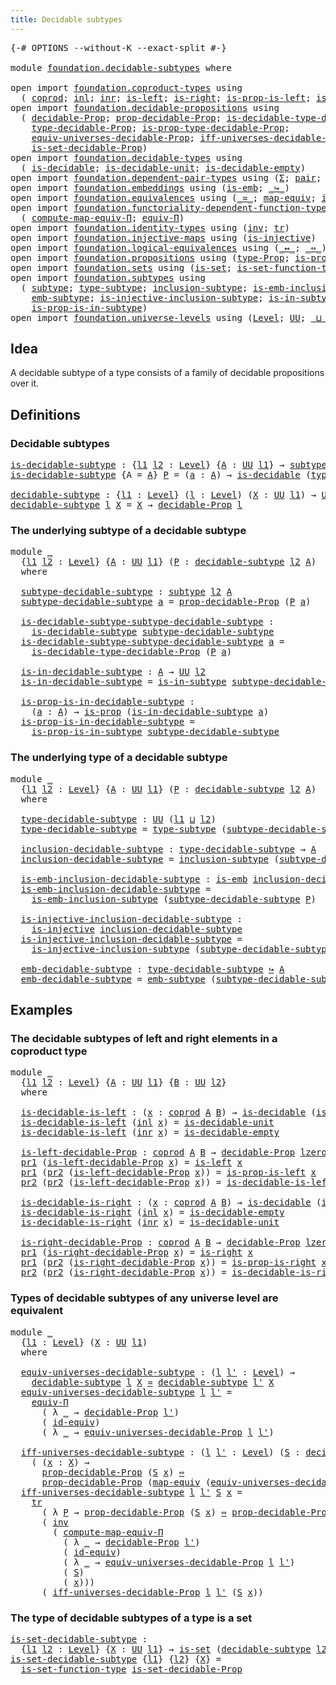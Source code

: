 ```yaml
---
title: Decidable subtypes
---
```


<pre class="Agda"><a id="44" class="Symbol">{-#</a> <a id="48" class="Keyword">OPTIONS</a> <a id="56" class="Pragma">--without-K</a> <a id="68" class="Pragma">--exact-split</a> <a id="82" class="Symbol">#-}</a>

<a id="87" class="Keyword">module</a> <a id="94" href="foundation.decidable-subtypes.html" class="Module">foundation.decidable-subtypes</a> <a id="124" class="Keyword">where</a>

<a id="131" class="Keyword">open</a> <a id="136" class="Keyword">import</a> <a id="143" href="foundation.coproduct-types.html" class="Module">foundation.coproduct-types</a> <a id="170" class="Keyword">using</a>
  <a id="178" class="Symbol">(</a> <a id="180" href="foundation.coproduct-types.html#1182" class="Datatype">coprod</a><a id="186" class="Symbol">;</a> <a id="188" href="foundation.coproduct-types.html#1253" class="InductiveConstructor">inl</a><a id="191" class="Symbol">;</a> <a id="193" href="foundation.coproduct-types.html#1276" class="InductiveConstructor">inr</a><a id="196" class="Symbol">;</a> <a id="198" href="foundation.coproduct-types.html#1779" class="Function">is-left</a><a id="205" class="Symbol">;</a> <a id="207" href="foundation.coproduct-types.html#2091" class="Function">is-right</a><a id="215" class="Symbol">;</a> <a id="217" href="foundation.coproduct-types.html#1855" class="Function">is-prop-is-left</a><a id="232" class="Symbol">;</a> <a id="234" href="foundation.coproduct-types.html#2170" class="Function">is-prop-is-right</a><a id="250" class="Symbol">)</a>
<a id="252" class="Keyword">open</a> <a id="257" class="Keyword">import</a> <a id="264" href="foundation.decidable-propositions.html" class="Module">foundation.decidable-propositions</a> <a id="298" class="Keyword">using</a>
  <a id="306" class="Symbol">(</a> <a id="308" href="foundation-core.decidable-propositions.html#646" class="Function">decidable-Prop</a><a id="322" class="Symbol">;</a> <a id="324" href="foundation-core.decidable-propositions.html#795" class="Function">prop-decidable-Prop</a><a id="343" class="Symbol">;</a> <a id="345" href="foundation-core.decidable-propositions.html#1102" class="Function">is-decidable-type-decidable-Prop</a><a id="377" class="Symbol">;</a>
    <a id="383" href="foundation-core.decidable-propositions.html#872" class="Function">type-decidable-Prop</a><a id="402" class="Symbol">;</a> <a id="404" href="foundation-core.decidable-propositions.html#969" class="Function">is-prop-type-decidable-Prop</a><a id="431" class="Symbol">;</a>
    <a id="437" href="foundation.decidable-propositions.html#6026" class="Function">equiv-universes-decidable-Prop</a><a id="467" class="Symbol">;</a> <a id="469" href="foundation.decidable-propositions.html#6221" class="Function">iff-universes-decidable-Prop</a><a id="497" class="Symbol">;</a>
    <a id="503" href="foundation.decidable-propositions.html#7233" class="Function">is-set-decidable-Prop</a><a id="524" class="Symbol">)</a>
<a id="526" class="Keyword">open</a> <a id="531" class="Keyword">import</a> <a id="538" href="foundation.decidable-types.html" class="Module">foundation.decidable-types</a> <a id="565" class="Keyword">using</a>
  <a id="573" class="Symbol">(</a> <a id="575" href="foundation.decidable-types.html#1918" class="Function">is-decidable</a><a id="587" class="Symbol">;</a> <a id="589" href="foundation.decidable-types.html#2753" class="Function">is-decidable-unit</a><a id="606" class="Symbol">;</a> <a id="608" href="foundation.decidable-types.html#2821" class="Function">is-decidable-empty</a><a id="626" class="Symbol">)</a>
<a id="628" class="Keyword">open</a> <a id="633" class="Keyword">import</a> <a id="640" href="foundation.dependent-pair-types.html" class="Module">foundation.dependent-pair-types</a> <a id="672" class="Keyword">using</a> <a id="678" class="Symbol">(</a><a id="679" href="foundation-core.dependent-pair-types.html#515" class="Record">Σ</a><a id="680" class="Symbol">;</a> <a id="682" href="foundation-core.dependent-pair-types.html#588" class="InductiveConstructor">pair</a><a id="686" class="Symbol">;</a> <a id="688" href="foundation-core.dependent-pair-types.html#605" class="Field">pr1</a><a id="691" class="Symbol">;</a> <a id="693" href="foundation-core.dependent-pair-types.html#617" class="Field">pr2</a><a id="696" class="Symbol">)</a>
<a id="698" class="Keyword">open</a> <a id="703" class="Keyword">import</a> <a id="710" href="foundation.embeddings.html" class="Module">foundation.embeddings</a> <a id="732" class="Keyword">using</a> <a id="738" class="Symbol">(</a><a id="739" href="foundation-core.embeddings.html#992" class="Function">is-emb</a><a id="745" class="Symbol">;</a> <a id="747" href="foundation-core.embeddings.html#1074" class="Function Operator">_↪_</a><a id="750" class="Symbol">)</a>
<a id="752" class="Keyword">open</a> <a id="757" class="Keyword">import</a> <a id="764" href="foundation.equivalences.html" class="Module">foundation.equivalences</a> <a id="788" class="Keyword">using</a> <a id="794" class="Symbol">(</a><a id="795" href="foundation-core.equivalences.html#1621" class="Function Operator">_≃_</a><a id="798" class="Symbol">;</a> <a id="800" href="foundation-core.equivalences.html#1821" class="Function">map-equiv</a><a id="809" class="Symbol">;</a> <a id="811" href="foundation-core.equivalences.html#2494" class="Function">id-equiv</a><a id="819" class="Symbol">)</a>
<a id="821" class="Keyword">open</a> <a id="826" class="Keyword">import</a> <a id="833" href="foundation.functoriality-dependent-function-types.html" class="Module">foundation.functoriality-dependent-function-types</a> <a id="883" class="Keyword">using</a>
  <a id="891" class="Symbol">(</a> <a id="893" href="foundation.functoriality-dependent-function-types.html#2502" class="Function">compute-map-equiv-Π</a><a id="912" class="Symbol">;</a> <a id="914" href="foundation.functoriality-dependent-function-types.html#4207" class="Function">equiv-Π</a><a id="921" class="Symbol">)</a>
<a id="923" class="Keyword">open</a> <a id="928" class="Keyword">import</a> <a id="935" href="foundation.identity-types.html" class="Module">foundation.identity-types</a> <a id="961" class="Keyword">using</a> <a id="967" class="Symbol">(</a><a id="968" href="foundation-core.identity-types.html#2729" class="Function">inv</a><a id="971" class="Symbol">;</a> <a id="973" href="foundation-core.identity-types.html#5702" class="Function">tr</a><a id="975" class="Symbol">)</a>
<a id="977" class="Keyword">open</a> <a id="982" class="Keyword">import</a> <a id="989" href="foundation.injective-maps.html" class="Module">foundation.injective-maps</a> <a id="1015" class="Keyword">using</a> <a id="1021" class="Symbol">(</a><a id="1022" href="foundation.injective-maps.html#1309" class="Function">is-injective</a><a id="1034" class="Symbol">)</a>
<a id="1036" class="Keyword">open</a> <a id="1041" class="Keyword">import</a> <a id="1048" href="foundation.logical-equivalences.html" class="Module">foundation.logical-equivalences</a> <a id="1080" class="Keyword">using</a> <a id="1086" class="Symbol">(</a><a id="1087" href="foundation-core.logical-equivalences.html#899" class="Function Operator">_↔_</a><a id="1090" class="Symbol">;</a> <a id="1092" href="foundation-core.logical-equivalences.html#1038" class="Function Operator">_⇔_</a><a id="1095" class="Symbol">)</a>
<a id="1097" class="Keyword">open</a> <a id="1102" class="Keyword">import</a> <a id="1109" href="foundation.propositions.html" class="Module">foundation.propositions</a> <a id="1133" class="Keyword">using</a> <a id="1139" class="Symbol">(</a><a id="1140" href="foundation-core.propositions.html#1495" class="Function">type-Prop</a><a id="1149" class="Symbol">;</a> <a id="1151" href="foundation-core.propositions.html#1309" class="Function">is-prop</a><a id="1158" class="Symbol">)</a>
<a id="1160" class="Keyword">open</a> <a id="1165" class="Keyword">import</a> <a id="1172" href="foundation.sets.html" class="Module">foundation.sets</a> <a id="1188" class="Keyword">using</a> <a id="1194" class="Symbol">(</a><a id="1195" href="foundation-core.sets.html#1113" class="Function">is-set</a><a id="1201" class="Symbol">;</a> <a id="1203" href="foundation.sets.html#3742" class="Function">is-set-function-type</a><a id="1223" class="Symbol">)</a>
<a id="1225" class="Keyword">open</a> <a id="1230" class="Keyword">import</a> <a id="1237" href="foundation.subtypes.html" class="Module">foundation.subtypes</a> <a id="1257" class="Keyword">using</a>
  <a id="1265" class="Symbol">(</a> <a id="1267" href="foundation-core.subtypes.html#2211" class="Function">subtype</a><a id="1274" class="Symbol">;</a> <a id="1276" href="foundation-core.subtypes.html#2555" class="Function">type-subtype</a><a id="1288" class="Symbol">;</a> <a id="1290" href="foundation-core.subtypes.html#2621" class="Function">inclusion-subtype</a><a id="1307" class="Symbol">;</a> <a id="1309" href="foundation-core.subtypes.html#3701" class="Function">is-emb-inclusion-subtype</a><a id="1333" class="Symbol">;</a>
    <a id="1339" href="foundation-core.subtypes.html#3947" class="Function">emb-subtype</a><a id="1350" class="Symbol">;</a> <a id="1352" href="foundation.subtypes.html#1123" class="Function">is-injective-inclusion-subtype</a><a id="1382" class="Symbol">;</a> <a id="1384" href="foundation-core.subtypes.html#2375" class="Function">is-in-subtype</a><a id="1397" class="Symbol">;</a>
    <a id="1403" href="foundation-core.subtypes.html#2440" class="Function">is-prop-is-in-subtype</a><a id="1424" class="Symbol">)</a>
<a id="1426" class="Keyword">open</a> <a id="1431" class="Keyword">import</a> <a id="1438" href="foundation.universe-levels.html" class="Module">foundation.universe-levels</a> <a id="1465" class="Keyword">using</a> <a id="1471" class="Symbol">(</a><a id="1472" href="Agda.Primitive.html#597" class="Postulate">Level</a><a id="1477" class="Symbol">;</a> <a id="1479" href="foundation-core.universe-levels.html#235" class="Primitive">UU</a><a id="1481" class="Symbol">;</a> <a id="1483" href="Agda.Primitive.html#810" class="Primitive Operator">_⊔_</a><a id="1486" class="Symbol">;</a> <a id="1488" href="Agda.Primitive.html#780" class="Primitive">lsuc</a><a id="1492" class="Symbol">;</a> <a id="1494" href="Agda.Primitive.html#764" class="Primitive">lzero</a><a id="1499" class="Symbol">)</a>
</pre>
## Idea

A decidable subtype of a type consists of a family of decidable propositions over it.

## Definitions

### Decidable subtypes

<pre class="Agda"><a id="is-decidable-subtype"></a><a id="1650" href="foundation.decidable-subtypes.html#1650" class="Function">is-decidable-subtype</a> <a id="1671" class="Symbol">:</a> <a id="1673" class="Symbol">{</a><a id="1674" href="foundation.decidable-subtypes.html#1674" class="Bound">l1</a> <a id="1677" href="foundation.decidable-subtypes.html#1677" class="Bound">l2</a> <a id="1680" class="Symbol">:</a> <a id="1682" href="Agda.Primitive.html#597" class="Postulate">Level</a><a id="1687" class="Symbol">}</a> <a id="1689" class="Symbol">{</a><a id="1690" href="foundation.decidable-subtypes.html#1690" class="Bound">A</a> <a id="1692" class="Symbol">:</a> <a id="1694" href="foundation-core.universe-levels.html#235" class="Primitive">UU</a> <a id="1697" href="foundation.decidable-subtypes.html#1674" class="Bound">l1</a><a id="1699" class="Symbol">}</a> <a id="1701" class="Symbol">→</a> <a id="1703" href="foundation-core.subtypes.html#2211" class="Function">subtype</a> <a id="1711" href="foundation.decidable-subtypes.html#1677" class="Bound">l2</a> <a id="1714" href="foundation.decidable-subtypes.html#1690" class="Bound">A</a> <a id="1716" class="Symbol">→</a> <a id="1718" href="foundation-core.universe-levels.html#235" class="Primitive">UU</a> <a id="1721" class="Symbol">(</a><a id="1722" href="foundation.decidable-subtypes.html#1674" class="Bound">l1</a> <a id="1725" href="Agda.Primitive.html#810" class="Primitive Operator">⊔</a> <a id="1727" href="foundation.decidable-subtypes.html#1677" class="Bound">l2</a><a id="1729" class="Symbol">)</a>
<a id="1731" href="foundation.decidable-subtypes.html#1650" class="Function">is-decidable-subtype</a> <a id="1752" class="Symbol">{</a><a id="1753" class="Argument">A</a> <a id="1755" class="Symbol">=</a> <a id="1757" href="foundation.decidable-subtypes.html#1757" class="Bound">A</a><a id="1758" class="Symbol">}</a> <a id="1760" href="foundation.decidable-subtypes.html#1760" class="Bound">P</a> <a id="1762" class="Symbol">=</a> <a id="1764" class="Symbol">(</a><a id="1765" href="foundation.decidable-subtypes.html#1765" class="Bound">a</a> <a id="1767" class="Symbol">:</a> <a id="1769" href="foundation.decidable-subtypes.html#1757" class="Bound">A</a><a id="1770" class="Symbol">)</a> <a id="1772" class="Symbol">→</a> <a id="1774" href="foundation.decidable-types.html#1918" class="Function">is-decidable</a> <a id="1787" class="Symbol">(</a><a id="1788" href="foundation-core.propositions.html#1495" class="Function">type-Prop</a> <a id="1798" class="Symbol">(</a><a id="1799" href="foundation.decidable-subtypes.html#1760" class="Bound">P</a> <a id="1801" href="foundation.decidable-subtypes.html#1765" class="Bound">a</a><a id="1802" class="Symbol">))</a>

<a id="decidable-subtype"></a><a id="1806" href="foundation.decidable-subtypes.html#1806" class="Function">decidable-subtype</a> <a id="1824" class="Symbol">:</a> <a id="1826" class="Symbol">{</a><a id="1827" href="foundation.decidable-subtypes.html#1827" class="Bound">l1</a> <a id="1830" class="Symbol">:</a> <a id="1832" href="Agda.Primitive.html#597" class="Postulate">Level</a><a id="1837" class="Symbol">}</a> <a id="1839" class="Symbol">(</a><a id="1840" href="foundation.decidable-subtypes.html#1840" class="Bound">l</a> <a id="1842" class="Symbol">:</a> <a id="1844" href="Agda.Primitive.html#597" class="Postulate">Level</a><a id="1849" class="Symbol">)</a> <a id="1851" class="Symbol">(</a><a id="1852" href="foundation.decidable-subtypes.html#1852" class="Bound">X</a> <a id="1854" class="Symbol">:</a> <a id="1856" href="foundation-core.universe-levels.html#235" class="Primitive">UU</a> <a id="1859" href="foundation.decidable-subtypes.html#1827" class="Bound">l1</a><a id="1861" class="Symbol">)</a> <a id="1863" class="Symbol">→</a> <a id="1865" href="foundation-core.universe-levels.html#235" class="Primitive">UU</a> <a id="1868" class="Symbol">(</a><a id="1869" href="foundation.decidable-subtypes.html#1827" class="Bound">l1</a> <a id="1872" href="Agda.Primitive.html#810" class="Primitive Operator">⊔</a> <a id="1874" href="Agda.Primitive.html#780" class="Primitive">lsuc</a> <a id="1879" href="foundation.decidable-subtypes.html#1840" class="Bound">l</a><a id="1880" class="Symbol">)</a>
<a id="1882" href="foundation.decidable-subtypes.html#1806" class="Function">decidable-subtype</a> <a id="1900" href="foundation.decidable-subtypes.html#1900" class="Bound">l</a> <a id="1902" href="foundation.decidable-subtypes.html#1902" class="Bound">X</a> <a id="1904" class="Symbol">=</a> <a id="1906" href="foundation.decidable-subtypes.html#1902" class="Bound">X</a> <a id="1908" class="Symbol">→</a> <a id="1910" href="foundation-core.decidable-propositions.html#646" class="Function">decidable-Prop</a> <a id="1925" href="foundation.decidable-subtypes.html#1900" class="Bound">l</a>
</pre>
### The underlying subtype of a decidable subtype

<pre class="Agda"><a id="1991" class="Keyword">module</a> <a id="1998" href="foundation.decidable-subtypes.html#1998" class="Module">_</a>
  <a id="2002" class="Symbol">{</a><a id="2003" href="foundation.decidable-subtypes.html#2003" class="Bound">l1</a> <a id="2006" href="foundation.decidable-subtypes.html#2006" class="Bound">l2</a> <a id="2009" class="Symbol">:</a> <a id="2011" href="Agda.Primitive.html#597" class="Postulate">Level</a><a id="2016" class="Symbol">}</a> <a id="2018" class="Symbol">{</a><a id="2019" href="foundation.decidable-subtypes.html#2019" class="Bound">A</a> <a id="2021" class="Symbol">:</a> <a id="2023" href="foundation-core.universe-levels.html#235" class="Primitive">UU</a> <a id="2026" href="foundation.decidable-subtypes.html#2003" class="Bound">l1</a><a id="2028" class="Symbol">}</a> <a id="2030" class="Symbol">(</a><a id="2031" href="foundation.decidable-subtypes.html#2031" class="Bound">P</a> <a id="2033" class="Symbol">:</a> <a id="2035" href="foundation.decidable-subtypes.html#1806" class="Function">decidable-subtype</a> <a id="2053" href="foundation.decidable-subtypes.html#2006" class="Bound">l2</a> <a id="2056" href="foundation.decidable-subtypes.html#2019" class="Bound">A</a><a id="2057" class="Symbol">)</a>
  <a id="2061" class="Keyword">where</a>
  
  <a id="2072" href="foundation.decidable-subtypes.html#2072" class="Function">subtype-decidable-subtype</a> <a id="2098" class="Symbol">:</a> <a id="2100" href="foundation-core.subtypes.html#2211" class="Function">subtype</a> <a id="2108" href="foundation.decidable-subtypes.html#2006" class="Bound">l2</a> <a id="2111" href="foundation.decidable-subtypes.html#2019" class="Bound">A</a>
  <a id="2115" href="foundation.decidable-subtypes.html#2072" class="Function">subtype-decidable-subtype</a> <a id="2141" href="foundation.decidable-subtypes.html#2141" class="Bound">a</a> <a id="2143" class="Symbol">=</a> <a id="2145" href="foundation-core.decidable-propositions.html#795" class="Function">prop-decidable-Prop</a> <a id="2165" class="Symbol">(</a><a id="2166" href="foundation.decidable-subtypes.html#2031" class="Bound">P</a> <a id="2168" href="foundation.decidable-subtypes.html#2141" class="Bound">a</a><a id="2169" class="Symbol">)</a>

  <a id="2174" href="foundation.decidable-subtypes.html#2174" class="Function">is-decidable-subtype-subtype-decidable-subtype</a> <a id="2221" class="Symbol">:</a>
    <a id="2227" href="foundation.decidable-subtypes.html#1650" class="Function">is-decidable-subtype</a> <a id="2248" href="foundation.decidable-subtypes.html#2072" class="Function">subtype-decidable-subtype</a>
  <a id="2276" href="foundation.decidable-subtypes.html#2174" class="Function">is-decidable-subtype-subtype-decidable-subtype</a> <a id="2323" href="foundation.decidable-subtypes.html#2323" class="Bound">a</a> <a id="2325" class="Symbol">=</a>
    <a id="2331" href="foundation-core.decidable-propositions.html#1102" class="Function">is-decidable-type-decidable-Prop</a> <a id="2364" class="Symbol">(</a><a id="2365" href="foundation.decidable-subtypes.html#2031" class="Bound">P</a> <a id="2367" href="foundation.decidable-subtypes.html#2323" class="Bound">a</a><a id="2368" class="Symbol">)</a>

  <a id="2373" href="foundation.decidable-subtypes.html#2373" class="Function">is-in-decidable-subtype</a> <a id="2397" class="Symbol">:</a> <a id="2399" href="foundation.decidable-subtypes.html#2019" class="Bound">A</a> <a id="2401" class="Symbol">→</a> <a id="2403" href="foundation-core.universe-levels.html#235" class="Primitive">UU</a> <a id="2406" href="foundation.decidable-subtypes.html#2006" class="Bound">l2</a>
  <a id="2411" href="foundation.decidable-subtypes.html#2373" class="Function">is-in-decidable-subtype</a> <a id="2435" class="Symbol">=</a> <a id="2437" href="foundation-core.subtypes.html#2375" class="Function">is-in-subtype</a> <a id="2451" href="foundation.decidable-subtypes.html#2072" class="Function">subtype-decidable-subtype</a>

  <a id="2480" href="foundation.decidable-subtypes.html#2480" class="Function">is-prop-is-in-decidable-subtype</a> <a id="2512" class="Symbol">:</a>
    <a id="2518" class="Symbol">(</a><a id="2519" href="foundation.decidable-subtypes.html#2519" class="Bound">a</a> <a id="2521" class="Symbol">:</a> <a id="2523" href="foundation.decidable-subtypes.html#2019" class="Bound">A</a><a id="2524" class="Symbol">)</a> <a id="2526" class="Symbol">→</a> <a id="2528" href="foundation-core.propositions.html#1309" class="Function">is-prop</a> <a id="2536" class="Symbol">(</a><a id="2537" href="foundation.decidable-subtypes.html#2373" class="Function">is-in-decidable-subtype</a> <a id="2561" href="foundation.decidable-subtypes.html#2519" class="Bound">a</a><a id="2562" class="Symbol">)</a>
  <a id="2566" href="foundation.decidable-subtypes.html#2480" class="Function">is-prop-is-in-decidable-subtype</a> <a id="2598" class="Symbol">=</a>
    <a id="2604" href="foundation-core.subtypes.html#2440" class="Function">is-prop-is-in-subtype</a> <a id="2626" href="foundation.decidable-subtypes.html#2072" class="Function">subtype-decidable-subtype</a>
</pre>
### The underlying type of a decidable subtype

<pre class="Agda"><a id="2713" class="Keyword">module</a> <a id="2720" href="foundation.decidable-subtypes.html#2720" class="Module">_</a>
  <a id="2724" class="Symbol">{</a><a id="2725" href="foundation.decidable-subtypes.html#2725" class="Bound">l1</a> <a id="2728" href="foundation.decidable-subtypes.html#2728" class="Bound">l2</a> <a id="2731" class="Symbol">:</a> <a id="2733" href="Agda.Primitive.html#597" class="Postulate">Level</a><a id="2738" class="Symbol">}</a> <a id="2740" class="Symbol">{</a><a id="2741" href="foundation.decidable-subtypes.html#2741" class="Bound">A</a> <a id="2743" class="Symbol">:</a> <a id="2745" href="foundation-core.universe-levels.html#235" class="Primitive">UU</a> <a id="2748" href="foundation.decidable-subtypes.html#2725" class="Bound">l1</a><a id="2750" class="Symbol">}</a> <a id="2752" class="Symbol">(</a><a id="2753" href="foundation.decidable-subtypes.html#2753" class="Bound">P</a> <a id="2755" class="Symbol">:</a> <a id="2757" href="foundation.decidable-subtypes.html#1806" class="Function">decidable-subtype</a> <a id="2775" href="foundation.decidable-subtypes.html#2728" class="Bound">l2</a> <a id="2778" href="foundation.decidable-subtypes.html#2741" class="Bound">A</a><a id="2779" class="Symbol">)</a>
  <a id="2783" class="Keyword">where</a>
  
  <a id="2794" href="foundation.decidable-subtypes.html#2794" class="Function">type-decidable-subtype</a> <a id="2817" class="Symbol">:</a> <a id="2819" href="foundation-core.universe-levels.html#235" class="Primitive">UU</a> <a id="2822" class="Symbol">(</a><a id="2823" href="foundation.decidable-subtypes.html#2725" class="Bound">l1</a> <a id="2826" href="Agda.Primitive.html#810" class="Primitive Operator">⊔</a> <a id="2828" href="foundation.decidable-subtypes.html#2728" class="Bound">l2</a><a id="2830" class="Symbol">)</a>
  <a id="2834" href="foundation.decidable-subtypes.html#2794" class="Function">type-decidable-subtype</a> <a id="2857" class="Symbol">=</a> <a id="2859" href="foundation-core.subtypes.html#2555" class="Function">type-subtype</a> <a id="2872" class="Symbol">(</a><a id="2873" href="foundation.decidable-subtypes.html#2072" class="Function">subtype-decidable-subtype</a> <a id="2899" href="foundation.decidable-subtypes.html#2753" class="Bound">P</a><a id="2900" class="Symbol">)</a>

  <a id="2905" href="foundation.decidable-subtypes.html#2905" class="Function">inclusion-decidable-subtype</a> <a id="2933" class="Symbol">:</a> <a id="2935" href="foundation.decidable-subtypes.html#2794" class="Function">type-decidable-subtype</a> <a id="2958" class="Symbol">→</a> <a id="2960" href="foundation.decidable-subtypes.html#2741" class="Bound">A</a>
  <a id="2964" href="foundation.decidable-subtypes.html#2905" class="Function">inclusion-decidable-subtype</a> <a id="2992" class="Symbol">=</a> <a id="2994" href="foundation-core.subtypes.html#2621" class="Function">inclusion-subtype</a> <a id="3012" class="Symbol">(</a><a id="3013" href="foundation.decidable-subtypes.html#2072" class="Function">subtype-decidable-subtype</a> <a id="3039" href="foundation.decidable-subtypes.html#2753" class="Bound">P</a><a id="3040" class="Symbol">)</a>

  <a id="3045" href="foundation.decidable-subtypes.html#3045" class="Function">is-emb-inclusion-decidable-subtype</a> <a id="3080" class="Symbol">:</a> <a id="3082" href="foundation-core.embeddings.html#992" class="Function">is-emb</a> <a id="3089" href="foundation.decidable-subtypes.html#2905" class="Function">inclusion-decidable-subtype</a>
  <a id="3119" href="foundation.decidable-subtypes.html#3045" class="Function">is-emb-inclusion-decidable-subtype</a> <a id="3154" class="Symbol">=</a>
    <a id="3160" href="foundation-core.subtypes.html#3701" class="Function">is-emb-inclusion-subtype</a> <a id="3185" class="Symbol">(</a><a id="3186" href="foundation.decidable-subtypes.html#2072" class="Function">subtype-decidable-subtype</a> <a id="3212" href="foundation.decidable-subtypes.html#2753" class="Bound">P</a><a id="3213" class="Symbol">)</a>

  <a id="3218" href="foundation.decidable-subtypes.html#3218" class="Function">is-injective-inclusion-decidable-subtype</a> <a id="3259" class="Symbol">:</a>
    <a id="3265" href="foundation.injective-maps.html#1309" class="Function">is-injective</a> <a id="3278" href="foundation.decidable-subtypes.html#2905" class="Function">inclusion-decidable-subtype</a>
  <a id="3308" href="foundation.decidable-subtypes.html#3218" class="Function">is-injective-inclusion-decidable-subtype</a> <a id="3349" class="Symbol">=</a>
    <a id="3355" href="foundation.subtypes.html#1123" class="Function">is-injective-inclusion-subtype</a> <a id="3386" class="Symbol">(</a><a id="3387" href="foundation.decidable-subtypes.html#2072" class="Function">subtype-decidable-subtype</a> <a id="3413" href="foundation.decidable-subtypes.html#2753" class="Bound">P</a><a id="3414" class="Symbol">)</a>

  <a id="3419" href="foundation.decidable-subtypes.html#3419" class="Function">emb-decidable-subtype</a> <a id="3441" class="Symbol">:</a> <a id="3443" href="foundation.decidable-subtypes.html#2794" class="Function">type-decidable-subtype</a> <a id="3466" href="foundation-core.embeddings.html#1074" class="Function Operator">↪</a> <a id="3468" href="foundation.decidable-subtypes.html#2741" class="Bound">A</a>
  <a id="3472" href="foundation.decidable-subtypes.html#3419" class="Function">emb-decidable-subtype</a> <a id="3494" class="Symbol">=</a> <a id="3496" href="foundation-core.subtypes.html#3947" class="Function">emb-subtype</a> <a id="3508" class="Symbol">(</a><a id="3509" href="foundation.decidable-subtypes.html#2072" class="Function">subtype-decidable-subtype</a> <a id="3535" href="foundation.decidable-subtypes.html#2753" class="Bound">P</a><a id="3536" class="Symbol">)</a>
</pre>
## Examples

### The decidable subtypes of left and right elements in a coproduct type

<pre class="Agda"><a id="3639" class="Keyword">module</a> <a id="3646" href="foundation.decidable-subtypes.html#3646" class="Module">_</a>
  <a id="3650" class="Symbol">{</a><a id="3651" href="foundation.decidable-subtypes.html#3651" class="Bound">l1</a> <a id="3654" href="foundation.decidable-subtypes.html#3654" class="Bound">l2</a> <a id="3657" class="Symbol">:</a> <a id="3659" href="Agda.Primitive.html#597" class="Postulate">Level</a><a id="3664" class="Symbol">}</a> <a id="3666" class="Symbol">{</a><a id="3667" href="foundation.decidable-subtypes.html#3667" class="Bound">A</a> <a id="3669" class="Symbol">:</a> <a id="3671" href="foundation-core.universe-levels.html#235" class="Primitive">UU</a> <a id="3674" href="foundation.decidable-subtypes.html#3651" class="Bound">l1</a><a id="3676" class="Symbol">}</a> <a id="3678" class="Symbol">{</a><a id="3679" href="foundation.decidable-subtypes.html#3679" class="Bound">B</a> <a id="3681" class="Symbol">:</a> <a id="3683" href="foundation-core.universe-levels.html#235" class="Primitive">UU</a> <a id="3686" href="foundation.decidable-subtypes.html#3654" class="Bound">l2</a><a id="3688" class="Symbol">}</a>
  <a id="3692" class="Keyword">where</a>

  <a id="3701" href="foundation.decidable-subtypes.html#3701" class="Function">is-decidable-is-left</a> <a id="3722" class="Symbol">:</a> <a id="3724" class="Symbol">(</a><a id="3725" href="foundation.decidable-subtypes.html#3725" class="Bound">x</a> <a id="3727" class="Symbol">:</a> <a id="3729" href="foundation.coproduct-types.html#1182" class="Datatype">coprod</a> <a id="3736" href="foundation.decidable-subtypes.html#3667" class="Bound">A</a> <a id="3738" href="foundation.decidable-subtypes.html#3679" class="Bound">B</a><a id="3739" class="Symbol">)</a> <a id="3741" class="Symbol">→</a> <a id="3743" href="foundation.decidable-types.html#1918" class="Function">is-decidable</a> <a id="3756" class="Symbol">(</a><a id="3757" href="foundation.coproduct-types.html#1779" class="Function">is-left</a> <a id="3765" href="foundation.decidable-subtypes.html#3725" class="Bound">x</a><a id="3766" class="Symbol">)</a>
  <a id="3770" href="foundation.decidable-subtypes.html#3701" class="Function">is-decidable-is-left</a> <a id="3791" class="Symbol">(</a><a id="3792" href="foundation.coproduct-types.html#1253" class="InductiveConstructor">inl</a> <a id="3796" href="foundation.decidable-subtypes.html#3796" class="Bound">x</a><a id="3797" class="Symbol">)</a> <a id="3799" class="Symbol">=</a> <a id="3801" href="foundation.decidable-types.html#2753" class="Function">is-decidable-unit</a>
  <a id="3821" href="foundation.decidable-subtypes.html#3701" class="Function">is-decidable-is-left</a> <a id="3842" class="Symbol">(</a><a id="3843" href="foundation.coproduct-types.html#1276" class="InductiveConstructor">inr</a> <a id="3847" href="foundation.decidable-subtypes.html#3847" class="Bound">x</a><a id="3848" class="Symbol">)</a> <a id="3850" class="Symbol">=</a> <a id="3852" href="foundation.decidable-types.html#2821" class="Function">is-decidable-empty</a>

  <a id="3874" href="foundation.decidable-subtypes.html#3874" class="Function">is-left-decidable-Prop</a> <a id="3897" class="Symbol">:</a> <a id="3899" href="foundation.coproduct-types.html#1182" class="Datatype">coprod</a> <a id="3906" href="foundation.decidable-subtypes.html#3667" class="Bound">A</a> <a id="3908" href="foundation.decidable-subtypes.html#3679" class="Bound">B</a> <a id="3910" class="Symbol">→</a> <a id="3912" href="foundation-core.decidable-propositions.html#646" class="Function">decidable-Prop</a> <a id="3927" href="Agda.Primitive.html#764" class="Primitive">lzero</a>
  <a id="3935" href="foundation-core.dependent-pair-types.html#605" class="Field">pr1</a> <a id="3939" class="Symbol">(</a><a id="3940" href="foundation.decidable-subtypes.html#3874" class="Function">is-left-decidable-Prop</a> <a id="3963" href="foundation.decidable-subtypes.html#3963" class="Bound">x</a><a id="3964" class="Symbol">)</a> <a id="3966" class="Symbol">=</a> <a id="3968" href="foundation.coproduct-types.html#1779" class="Function">is-left</a> <a id="3976" href="foundation.decidable-subtypes.html#3963" class="Bound">x</a>
  <a id="3980" href="foundation-core.dependent-pair-types.html#605" class="Field">pr1</a> <a id="3984" class="Symbol">(</a><a id="3985" href="foundation-core.dependent-pair-types.html#617" class="Field">pr2</a> <a id="3989" class="Symbol">(</a><a id="3990" href="foundation.decidable-subtypes.html#3874" class="Function">is-left-decidable-Prop</a> <a id="4013" href="foundation.decidable-subtypes.html#4013" class="Bound">x</a><a id="4014" class="Symbol">))</a> <a id="4017" class="Symbol">=</a> <a id="4019" href="foundation.coproduct-types.html#1855" class="Function">is-prop-is-left</a> <a id="4035" href="foundation.decidable-subtypes.html#4013" class="Bound">x</a>
  <a id="4039" href="foundation-core.dependent-pair-types.html#617" class="Field">pr2</a> <a id="4043" class="Symbol">(</a><a id="4044" href="foundation-core.dependent-pair-types.html#617" class="Field">pr2</a> <a id="4048" class="Symbol">(</a><a id="4049" href="foundation.decidable-subtypes.html#3874" class="Function">is-left-decidable-Prop</a> <a id="4072" href="foundation.decidable-subtypes.html#4072" class="Bound">x</a><a id="4073" class="Symbol">))</a> <a id="4076" class="Symbol">=</a> <a id="4078" href="foundation.decidable-subtypes.html#3701" class="Function">is-decidable-is-left</a> <a id="4099" href="foundation.decidable-subtypes.html#4072" class="Bound">x</a>

  <a id="4104" href="foundation.decidable-subtypes.html#4104" class="Function">is-decidable-is-right</a> <a id="4126" class="Symbol">:</a> <a id="4128" class="Symbol">(</a><a id="4129" href="foundation.decidable-subtypes.html#4129" class="Bound">x</a> <a id="4131" class="Symbol">:</a> <a id="4133" href="foundation.coproduct-types.html#1182" class="Datatype">coprod</a> <a id="4140" href="foundation.decidable-subtypes.html#3667" class="Bound">A</a> <a id="4142" href="foundation.decidable-subtypes.html#3679" class="Bound">B</a><a id="4143" class="Symbol">)</a> <a id="4145" class="Symbol">→</a> <a id="4147" href="foundation.decidable-types.html#1918" class="Function">is-decidable</a> <a id="4160" class="Symbol">(</a><a id="4161" href="foundation.coproduct-types.html#2091" class="Function">is-right</a> <a id="4170" href="foundation.decidable-subtypes.html#4129" class="Bound">x</a><a id="4171" class="Symbol">)</a>
  <a id="4175" href="foundation.decidable-subtypes.html#4104" class="Function">is-decidable-is-right</a> <a id="4197" class="Symbol">(</a><a id="4198" href="foundation.coproduct-types.html#1253" class="InductiveConstructor">inl</a> <a id="4202" href="foundation.decidable-subtypes.html#4202" class="Bound">x</a><a id="4203" class="Symbol">)</a> <a id="4205" class="Symbol">=</a> <a id="4207" href="foundation.decidable-types.html#2821" class="Function">is-decidable-empty</a>
  <a id="4228" href="foundation.decidable-subtypes.html#4104" class="Function">is-decidable-is-right</a> <a id="4250" class="Symbol">(</a><a id="4251" href="foundation.coproduct-types.html#1276" class="InductiveConstructor">inr</a> <a id="4255" href="foundation.decidable-subtypes.html#4255" class="Bound">x</a><a id="4256" class="Symbol">)</a> <a id="4258" class="Symbol">=</a> <a id="4260" href="foundation.decidable-types.html#2753" class="Function">is-decidable-unit</a>

  <a id="4281" href="foundation.decidable-subtypes.html#4281" class="Function">is-right-decidable-Prop</a> <a id="4305" class="Symbol">:</a> <a id="4307" href="foundation.coproduct-types.html#1182" class="Datatype">coprod</a> <a id="4314" href="foundation.decidable-subtypes.html#3667" class="Bound">A</a> <a id="4316" href="foundation.decidable-subtypes.html#3679" class="Bound">B</a> <a id="4318" class="Symbol">→</a> <a id="4320" href="foundation-core.decidable-propositions.html#646" class="Function">decidable-Prop</a> <a id="4335" href="Agda.Primitive.html#764" class="Primitive">lzero</a>
  <a id="4343" href="foundation-core.dependent-pair-types.html#605" class="Field">pr1</a> <a id="4347" class="Symbol">(</a><a id="4348" href="foundation.decidable-subtypes.html#4281" class="Function">is-right-decidable-Prop</a> <a id="4372" href="foundation.decidable-subtypes.html#4372" class="Bound">x</a><a id="4373" class="Symbol">)</a> <a id="4375" class="Symbol">=</a> <a id="4377" href="foundation.coproduct-types.html#2091" class="Function">is-right</a> <a id="4386" href="foundation.decidable-subtypes.html#4372" class="Bound">x</a>
  <a id="4390" href="foundation-core.dependent-pair-types.html#605" class="Field">pr1</a> <a id="4394" class="Symbol">(</a><a id="4395" href="foundation-core.dependent-pair-types.html#617" class="Field">pr2</a> <a id="4399" class="Symbol">(</a><a id="4400" href="foundation.decidable-subtypes.html#4281" class="Function">is-right-decidable-Prop</a> <a id="4424" href="foundation.decidable-subtypes.html#4424" class="Bound">x</a><a id="4425" class="Symbol">))</a> <a id="4428" class="Symbol">=</a> <a id="4430" href="foundation.coproduct-types.html#2170" class="Function">is-prop-is-right</a> <a id="4447" href="foundation.decidable-subtypes.html#4424" class="Bound">x</a>
  <a id="4451" href="foundation-core.dependent-pair-types.html#617" class="Field">pr2</a> <a id="4455" class="Symbol">(</a><a id="4456" href="foundation-core.dependent-pair-types.html#617" class="Field">pr2</a> <a id="4460" class="Symbol">(</a><a id="4461" href="foundation.decidable-subtypes.html#4281" class="Function">is-right-decidable-Prop</a> <a id="4485" href="foundation.decidable-subtypes.html#4485" class="Bound">x</a><a id="4486" class="Symbol">))</a> <a id="4489" class="Symbol">=</a> <a id="4491" href="foundation.decidable-subtypes.html#4104" class="Function">is-decidable-is-right</a> <a id="4513" href="foundation.decidable-subtypes.html#4485" class="Bound">x</a>
</pre>
### Types of decidable subtypes of any universe level are equivalent

<pre class="Agda"><a id="4598" class="Keyword">module</a> <a id="4605" href="foundation.decidable-subtypes.html#4605" class="Module">_</a>
  <a id="4609" class="Symbol">{</a><a id="4610" href="foundation.decidable-subtypes.html#4610" class="Bound">l1</a> <a id="4613" class="Symbol">:</a> <a id="4615" href="Agda.Primitive.html#597" class="Postulate">Level</a><a id="4620" class="Symbol">}</a> <a id="4622" class="Symbol">(</a><a id="4623" href="foundation.decidable-subtypes.html#4623" class="Bound">X</a> <a id="4625" class="Symbol">:</a> <a id="4627" href="foundation-core.universe-levels.html#235" class="Primitive">UU</a> <a id="4630" href="foundation.decidable-subtypes.html#4610" class="Bound">l1</a><a id="4632" class="Symbol">)</a>
  <a id="4636" class="Keyword">where</a>

  <a id="4645" href="foundation.decidable-subtypes.html#4645" class="Function">equiv-universes-decidable-subtype</a> <a id="4679" class="Symbol">:</a> <a id="4681" class="Symbol">(</a><a id="4682" href="foundation.decidable-subtypes.html#4682" class="Bound">l</a> <a id="4684" href="foundation.decidable-subtypes.html#4684" class="Bound">l&#39;</a> <a id="4687" class="Symbol">:</a> <a id="4689" href="Agda.Primitive.html#597" class="Postulate">Level</a><a id="4694" class="Symbol">)</a> <a id="4696" class="Symbol">→</a>
    <a id="4702" href="foundation.decidable-subtypes.html#1806" class="Function">decidable-subtype</a> <a id="4720" href="foundation.decidable-subtypes.html#4682" class="Bound">l</a> <a id="4722" href="foundation.decidable-subtypes.html#4623" class="Bound">X</a> <a id="4724" href="foundation-core.equivalences.html#1621" class="Function Operator">≃</a> <a id="4726" href="foundation.decidable-subtypes.html#1806" class="Function">decidable-subtype</a> <a id="4744" href="foundation.decidable-subtypes.html#4684" class="Bound">l&#39;</a> <a id="4747" href="foundation.decidable-subtypes.html#4623" class="Bound">X</a>
  <a id="4751" href="foundation.decidable-subtypes.html#4645" class="Function">equiv-universes-decidable-subtype</a> <a id="4785" href="foundation.decidable-subtypes.html#4785" class="Bound">l</a> <a id="4787" href="foundation.decidable-subtypes.html#4787" class="Bound">l&#39;</a> <a id="4790" class="Symbol">=</a>
    <a id="4796" href="foundation.functoriality-dependent-function-types.html#4207" class="Function">equiv-Π</a>
      <a id="4810" class="Symbol">(</a> <a id="4812" class="Symbol">λ</a> <a id="4814" href="foundation.decidable-subtypes.html#4814" class="Bound">_</a> <a id="4816" class="Symbol">→</a> <a id="4818" href="foundation-core.decidable-propositions.html#646" class="Function">decidable-Prop</a> <a id="4833" href="foundation.decidable-subtypes.html#4787" class="Bound">l&#39;</a><a id="4835" class="Symbol">)</a>
      <a id="4843" class="Symbol">(</a> <a id="4845" href="foundation-core.equivalences.html#2494" class="Function">id-equiv</a><a id="4853" class="Symbol">)</a>
      <a id="4861" class="Symbol">(</a> <a id="4863" class="Symbol">λ</a> <a id="4865" href="foundation.decidable-subtypes.html#4865" class="Bound">_</a> <a id="4867" class="Symbol">→</a> <a id="4869" href="foundation.decidable-propositions.html#6026" class="Function">equiv-universes-decidable-Prop</a> <a id="4900" href="foundation.decidable-subtypes.html#4785" class="Bound">l</a> <a id="4902" href="foundation.decidable-subtypes.html#4787" class="Bound">l&#39;</a><a id="4904" class="Symbol">)</a>

  <a id="4909" href="foundation.decidable-subtypes.html#4909" class="Function">iff-universes-decidable-subtype</a> <a id="4941" class="Symbol">:</a> <a id="4943" class="Symbol">(</a><a id="4944" href="foundation.decidable-subtypes.html#4944" class="Bound">l</a> <a id="4946" href="foundation.decidable-subtypes.html#4946" class="Bound">l&#39;</a> <a id="4949" class="Symbol">:</a> <a id="4951" href="Agda.Primitive.html#597" class="Postulate">Level</a><a id="4956" class="Symbol">)</a> <a id="4958" class="Symbol">(</a><a id="4959" href="foundation.decidable-subtypes.html#4959" class="Bound">S</a> <a id="4961" class="Symbol">:</a> <a id="4963" href="foundation.decidable-subtypes.html#1806" class="Function">decidable-subtype</a> <a id="4981" href="foundation.decidable-subtypes.html#4944" class="Bound">l</a> <a id="4983" href="foundation.decidable-subtypes.html#4623" class="Bound">X</a><a id="4984" class="Symbol">)</a> <a id="4986" class="Symbol">→</a>
    <a id="4992" class="Symbol">(</a> <a id="4994" class="Symbol">(</a><a id="4995" href="foundation.decidable-subtypes.html#4995" class="Bound">x</a> <a id="4997" class="Symbol">:</a> <a id="4999" href="foundation.decidable-subtypes.html#4623" class="Bound">X</a><a id="5000" class="Symbol">)</a> <a id="5002" class="Symbol">→</a>
      <a id="5010" href="foundation-core.decidable-propositions.html#795" class="Function">prop-decidable-Prop</a> <a id="5030" class="Symbol">(</a><a id="5031" href="foundation.decidable-subtypes.html#4959" class="Bound">S</a> <a id="5033" href="foundation.decidable-subtypes.html#4995" class="Bound">x</a><a id="5034" class="Symbol">)</a> <a id="5036" href="foundation-core.logical-equivalences.html#1038" class="Function Operator">⇔</a>
      <a id="5044" href="foundation-core.decidable-propositions.html#795" class="Function">prop-decidable-Prop</a> <a id="5064" class="Symbol">(</a><a id="5065" href="foundation-core.equivalences.html#1821" class="Function">map-equiv</a> <a id="5075" class="Symbol">(</a><a id="5076" href="foundation.decidable-subtypes.html#4645" class="Function">equiv-universes-decidable-subtype</a> <a id="5110" href="foundation.decidable-subtypes.html#4944" class="Bound">l</a> <a id="5112" href="foundation.decidable-subtypes.html#4946" class="Bound">l&#39;</a><a id="5114" class="Symbol">)</a> <a id="5116" href="foundation.decidable-subtypes.html#4959" class="Bound">S</a> <a id="5118" href="foundation.decidable-subtypes.html#4995" class="Bound">x</a><a id="5119" class="Symbol">))</a>
  <a id="5124" href="foundation.decidable-subtypes.html#4909" class="Function">iff-universes-decidable-subtype</a> <a id="5156" href="foundation.decidable-subtypes.html#5156" class="Bound">l</a> <a id="5158" href="foundation.decidable-subtypes.html#5158" class="Bound">l&#39;</a> <a id="5161" href="foundation.decidable-subtypes.html#5161" class="Bound">S</a> <a id="5163" href="foundation.decidable-subtypes.html#5163" class="Bound">x</a> <a id="5165" class="Symbol">=</a>
    <a id="5171" href="foundation-core.identity-types.html#5702" class="Function">tr</a>
      <a id="5180" class="Symbol">(</a> <a id="5182" class="Symbol">λ</a> <a id="5184" href="foundation.decidable-subtypes.html#5184" class="Bound">P</a> <a id="5186" class="Symbol">→</a> <a id="5188" href="foundation-core.decidable-propositions.html#795" class="Function">prop-decidable-Prop</a> <a id="5208" class="Symbol">(</a><a id="5209" href="foundation.decidable-subtypes.html#5161" class="Bound">S</a> <a id="5211" href="foundation.decidable-subtypes.html#5163" class="Bound">x</a><a id="5212" class="Symbol">)</a> <a id="5214" href="foundation-core.logical-equivalences.html#1038" class="Function Operator">⇔</a> <a id="5216" href="foundation-core.decidable-propositions.html#795" class="Function">prop-decidable-Prop</a> <a id="5236" href="foundation.decidable-subtypes.html#5184" class="Bound">P</a><a id="5237" class="Symbol">)</a>
      <a id="5245" class="Symbol">(</a> <a id="5247" href="foundation-core.identity-types.html#2729" class="Function">inv</a>
        <a id="5259" class="Symbol">(</a> <a id="5261" href="foundation.functoriality-dependent-function-types.html#2502" class="Function">compute-map-equiv-Π</a>
          <a id="5291" class="Symbol">(</a> <a id="5293" class="Symbol">λ</a> <a id="5295" href="foundation.decidable-subtypes.html#5295" class="Bound">_</a> <a id="5297" class="Symbol">→</a> <a id="5299" href="foundation-core.decidable-propositions.html#646" class="Function">decidable-Prop</a> <a id="5314" href="foundation.decidable-subtypes.html#5158" class="Bound">l&#39;</a><a id="5316" class="Symbol">)</a>
          <a id="5328" class="Symbol">(</a> <a id="5330" href="foundation-core.equivalences.html#2494" class="Function">id-equiv</a><a id="5338" class="Symbol">)</a>
          <a id="5350" class="Symbol">(</a> <a id="5352" class="Symbol">λ</a> <a id="5354" href="foundation.decidable-subtypes.html#5354" class="Bound">_</a> <a id="5356" class="Symbol">→</a> <a id="5358" href="foundation.decidable-propositions.html#6026" class="Function">equiv-universes-decidable-Prop</a> <a id="5389" href="foundation.decidable-subtypes.html#5156" class="Bound">l</a> <a id="5391" href="foundation.decidable-subtypes.html#5158" class="Bound">l&#39;</a><a id="5393" class="Symbol">)</a>
          <a id="5405" class="Symbol">(</a> <a id="5407" href="foundation.decidable-subtypes.html#5161" class="Bound">S</a><a id="5408" class="Symbol">)</a>
          <a id="5420" class="Symbol">(</a> <a id="5422" href="foundation.decidable-subtypes.html#5163" class="Bound">x</a><a id="5423" class="Symbol">)))</a>
      <a id="5433" class="Symbol">(</a> <a id="5435" href="foundation.decidable-propositions.html#6221" class="Function">iff-universes-decidable-Prop</a> <a id="5464" href="foundation.decidable-subtypes.html#5156" class="Bound">l</a> <a id="5466" href="foundation.decidable-subtypes.html#5158" class="Bound">l&#39;</a> <a id="5469" class="Symbol">(</a><a id="5470" href="foundation.decidable-subtypes.html#5161" class="Bound">S</a> <a id="5472" href="foundation.decidable-subtypes.html#5163" class="Bound">x</a><a id="5473" class="Symbol">))</a>
</pre>
### The type of decidable subtypes of a type is a set

<pre class="Agda"><a id="is-set-decidable-subtype"></a><a id="5544" href="foundation.decidable-subtypes.html#5544" class="Function">is-set-decidable-subtype</a> <a id="5569" class="Symbol">:</a>
  <a id="5573" class="Symbol">{</a><a id="5574" href="foundation.decidable-subtypes.html#5574" class="Bound">l1</a> <a id="5577" href="foundation.decidable-subtypes.html#5577" class="Bound">l2</a> <a id="5580" class="Symbol">:</a> <a id="5582" href="Agda.Primitive.html#597" class="Postulate">Level</a><a id="5587" class="Symbol">}</a> <a id="5589" class="Symbol">{</a><a id="5590" href="foundation.decidable-subtypes.html#5590" class="Bound">X</a> <a id="5592" class="Symbol">:</a> <a id="5594" href="foundation-core.universe-levels.html#235" class="Primitive">UU</a> <a id="5597" href="foundation.decidable-subtypes.html#5574" class="Bound">l1</a><a id="5599" class="Symbol">}</a> <a id="5601" class="Symbol">→</a> <a id="5603" href="foundation-core.sets.html#1113" class="Function">is-set</a> <a id="5610" class="Symbol">(</a><a id="5611" href="foundation.decidable-subtypes.html#1806" class="Function">decidable-subtype</a> <a id="5629" href="foundation.decidable-subtypes.html#5577" class="Bound">l2</a> <a id="5632" href="foundation.decidable-subtypes.html#5590" class="Bound">X</a><a id="5633" class="Symbol">)</a>
<a id="5635" href="foundation.decidable-subtypes.html#5544" class="Function">is-set-decidable-subtype</a> <a id="5660" class="Symbol">{</a><a id="5661" href="foundation.decidable-subtypes.html#5661" class="Bound">l1</a><a id="5663" class="Symbol">}</a> <a id="5665" class="Symbol">{</a><a id="5666" href="foundation.decidable-subtypes.html#5666" class="Bound">l2</a><a id="5668" class="Symbol">}</a> <a id="5670" class="Symbol">{</a><a id="5671" href="foundation.decidable-subtypes.html#5671" class="Bound">X</a><a id="5672" class="Symbol">}</a> <a id="5674" class="Symbol">=</a>
  <a id="5678" href="foundation.sets.html#3742" class="Function">is-set-function-type</a> <a id="5699" href="foundation.decidable-propositions.html#7233" class="Function">is-set-decidable-Prop</a>
</pre>